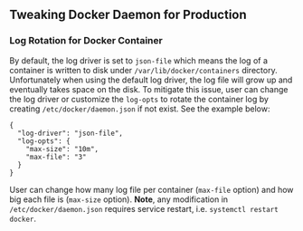 ## Tweaking Docker Daemon for Production

### Log Rotation for Docker Container

By default, the log driver is set to `json-file` which means the log of a container is written to disk under `/var/lib/docker/containers` directory.
Unfortunately when using the default log driver, the log file will grow up and eventually takes space on the disk.
To mitigate this issue, user can change the log driver or customize the `log-opts` to rotate the container log by creating `/etc/docker/daemon.json` if not exist. See the example below:

```
{
  "log-driver": "json-file",
  "log-opts": {
    "max-size": "10m",
    "max-file": "3"
  }
}
```

User can change how many log file per container (`max-file` option) and how big each file is (`max-size` option).
__Note__, any modification in `/etc/docker/daemon.json` requires service restart, i.e. `systemctl restart docker`.
